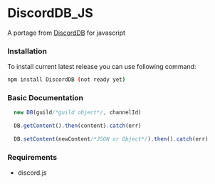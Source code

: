 # DiscordDB_JS

A portage from [DiscordDB](https://github.com/weibeu/DiscordDB) for javascript

### Installation
To install current latest release you can use following command:
```sh
npm install DiscordDB (not ready yet)
```


### Basic Documentation
```javascript
  new DB(guild/*guild object*/, channelId)
  
  DB.getContent().then(content).catch(err)
  
  DB.setContent(newContent/*JSON or Object*/).then().catch(err)
```


### Requirements
* discord.js

